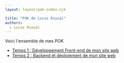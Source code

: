 ```yaml
---
layout: layout/pok-index.njk

title: "POK de Lucas Rioual"
authors:
  - Lucas Rioual
---
```


Voici l'ensemble de mes POK

* [Temps 1 : Développement Front-end de mon site web](./temps-1)
* [Temps 2 : Backend et déploiement de mon site web](./temps-2)

